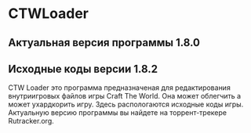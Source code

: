 # CTWLoader

## Актуальная версия программы 1.8.0
## Исходные коды версии 1.8.2

CTW Loader это программа предназначеная для редактирования внутриигровых файлов игры Craft The World. Она может облегчить а может ухардкорить игру. Здесь распологаются исходные коды игры. Актуальную версию программы вы найдете на торрент-трекере Rutracker.org.
